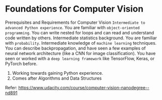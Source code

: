 # Foundations for Computer Vision

Prerequisites and Requirements for Computer Vision
`Intermediate to advanced Python experience`. You are familiar with `object-oriented programming`. You can write nested for loops and can read and understand code written by others.
Intermediate statistics background. You are familiar with `probability`.
Intermediate knowledge of `machine learning` techniques. You can describe backpropagation, and have seen a few examples of neural network architecture (like a CNN for image classification).
You have seen or worked with a `deep learning framework` like TensorFlow, Keras, or PyTorch before.

1. Working towards gaining Python experience. 
2. Comes after Algorithms and Data Structures

Refer: https://www.udacity.com/course/computer-vision-nanodegree--nd891
